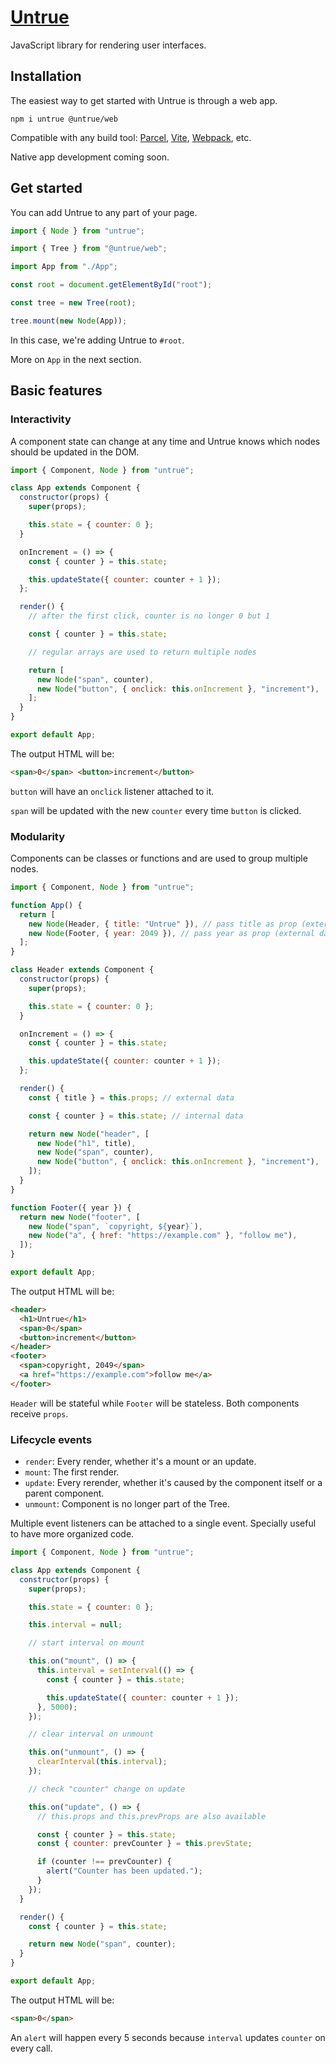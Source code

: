 # [Untrue](https://untrue.dev/)

JavaScript library for rendering user interfaces.

## Installation

The easiest way to get started with Untrue is through a web app.

```
npm i untrue @untrue/web
```

Compatible with any build tool: [Parcel](https://parceljs.org/), [Vite](https://vitejs.dev/), [Webpack](https://webpack.js.org/), etc.

Native app development coming soon.

## Get started

You can add Untrue to any part of your page.

```js
import { Node } from "untrue";

import { Tree } from "@untrue/web";

import App from "./App";

const root = document.getElementById("root");

const tree = new Tree(root);

tree.mount(new Node(App));
```

In this case, we're adding Untrue to `#root`.

More on `App` in the next section.

## Basic features

### Interactivity

A component state can change at any time and Untrue knows which nodes should be updated in the DOM.

```js
import { Component, Node } from "untrue";

class App extends Component {
  constructor(props) {
    super(props);

    this.state = { counter: 0 };
  }

  onIncrement = () => {
    const { counter } = this.state;

    this.updateState({ counter: counter + 1 });
  };

  render() {
    // after the first click, counter is no longer 0 but 1

    const { counter } = this.state;

    // regular arrays are used to return multiple nodes

    return [
      new Node("span", counter),
      new Node("button", { onclick: this.onIncrement }, "increment"),
    ];
  }
}

export default App;
```

The output HTML will be:

```html
<span>0</span> <button>increment</button>
```

`button` will have an `onclick` listener attached to it.

`span` will be updated with the new `counter` every time `button` is clicked.

### Modularity

Components can be classes or functions and are used to group multiple nodes.

```jsx
import { Component, Node } from "untrue";

function App() {
  return [
    new Node(Header, { title: "Untrue" }), // pass title as prop (external data)
    new Node(Footer, { year: 2049 }), // pass year as prop (external data)
  ];
}

class Header extends Component {
  constructor(props) {
    super(props);

    this.state = { counter: 0 };
  }

  onIncrement = () => {
    const { counter } = this.state;

    this.updateState({ counter: counter + 1 });
  };

  render() {
    const { title } = this.props; // external data

    const { counter } = this.state; // internal data

    return new Node("header", [
      new Node("h1", title),
      new Node("span", counter),
      new Node("button", { onclick: this.onIncrement }, "increment"),
    ]);
  }
}

function Footer({ year }) {
  return new Node("footer", [
    new Node("span", `copyright, ${year}`),
    new Node("a", { href: "https://example.com" }, "follow me"),
  ]);
}

export default App;
```

The output HTML will be:

```html
<header>
  <h1>Untrue</h1>
  <span>0</span>
  <button>increment</button>
</header>
<footer>
  <span>copyright, 2049</span>
  <a href="https://example.com">follow me</a>
</footer>
```

`Header` will be stateful while `Footer` will be stateless. Both components receive `props`.

### Lifecycle events

- `render`: Every render, whether it's a mount or an update.
- `mount`: The first render.
- `update`: Every rerender, whether it's caused by the component itself or a parent component.
- `unmount`: Component is no longer part of the Tree.

Multiple event listeners can be attached to a single event. Specially useful to have more organized code.

```jsx
import { Component, Node } from "untrue";

class App extends Component {
  constructor(props) {
    super(props);

    this.state = { counter: 0 };

    this.interval = null;

    // start interval on mount

    this.on("mount", () => {
      this.interval = setInterval(() => {
        const { counter } = this.state;

        this.updateState({ counter: counter + 1 });
      }, 5000);
    });

    // clear interval on unmount

    this.on("unmount", () => {
      clearInterval(this.interval);
    });

    // check "counter" change on update

    this.on("update", () => {
      // this.props and this.prevProps are also available

      const { counter } = this.state;
      const { counter: prevCounter } = this.prevState;

      if (counter !== prevCounter) {
        alert("Counter has been updated.");
      }
    });
  }

  render() {
    const { counter } = this.state;

    return new Node("span", counter);
  }
}

export default App;
```

The output HTML will be:

```html
<span>0</span>
```

An `alert` will happen every 5 seconds because `interval` updates `counter` on every call.